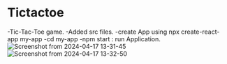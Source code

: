 # Tictactoe
-Tic-Tac-Toe game.
-Added src files.
-create App using npx create-react-app my-app
-cd my-app
-npm start : run Application.
![Screenshot from 2024-04-17 13-31-45](https://github.com/jithavasudev/Tictactoe/assets/47621828/5daee7e8-36d3-4c4d-9721-76f8ce7877eb)
![Screenshot from 2024-04-17 13-32-50](https://github.com/jithavasudev/Tictactoe/assets/47621828/a42047d7-cd9f-4eba-8a1f-d366ef4935fa)
